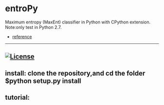 # entroPy
Maximum entropy (MaxEnt) classifier in Python with CPython extension.
Note:only test in Python 2.7.


* [reference](https://en.wikipedia.org/wiki/Multinomial_logistic_regression)

-----

[![License](https://img.shields.io/badge/license-GPL3-blue.svg)](https://www.gnu.org/licenses/gpl-3.0.en.html)
-----

install:
clone the repository,and cd the folder
$python setup.py install
-----
tutorial:
-----




